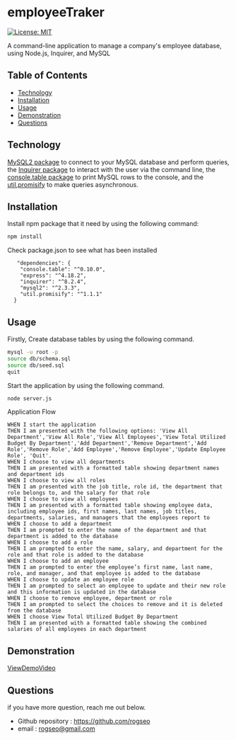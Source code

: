 # employeeTraker


[![License: MIT](https://img.shields.io/badge/License-MIT-yellow.svg)](https://opensource.org/licenses/MIT)

A command-line application to manage a company's employee database, using Node.js, Inquirer, and MySQL

## Table of Contents
- [Technology](#technology)
- [Installation](#installation)
- [Usage](#usage)
- [Demonstration](#demonstration)
- [Questions](#questions)

## Technology
[MySQL2 package](https://www.npmjs.com/package/mysql2) to connect to your MySQL database and perform queries, the [Inquirer package](https://www.npmjs.com/package/inquirer/v/8.2.4) to interact with the user via the command line, the [console.table package](https://www.npmjs.com/package/console.table) to print MySQL rows to the console, and the [util.promisify](https://www.npmjs.com/package/util.promisify) to make queries asynchronous.

## Installation
Install npm package that it need by using the following command:
```bash
npm install
```
Check package.json to see what has been installed
```
   "dependencies": {
    "console.table": "^0.10.0",
    "express": "^4.18.2",
    "inquirer": "^8.2.4",
    "mysql2": "^2.3.3",
    "util.promisify": "^1.1.1"
  }
```

## Usage

Firstly, Create database tables by using the following command.
```zsh
mysql -u root -p  
source db/schema.sql
source db/seed.sql
quit
```
Start the application by using the following command.
```zsh
node server.js
```
Application Flow
```
WHEN I start the application
THEN I am presented with the following options: 'View All Department','View All Role','View All Employees','View Total Utilized Budget By Department','Add Department','Remove Department','Add Role','Remove Role','Add Employee','Remove Employee','Update Employee Role', 'Quit'.
WHEN I choose to view all departments
THEN I am presented with a formatted table showing department names and department ids
WHEN I choose to view all roles
THEN I am presented with the job title, role id, the department that role belongs to, and the salary for that role
WHEN I choose to view all employees
THEN I am presented with a formatted table showing employee data, including employee ids, first names, last names, job titles, departments, salaries, and managers that the employees report to
WHEN I choose to add a department
THEN I am prompted to enter the name of the department and that department is added to the database
WHEN I choose to add a role
THEN I am prompted to enter the name, salary, and department for the role and that role is added to the database
WHEN I choose to add an employee
THEN I am prompted to enter the employee’s first name, last name, role, and manager, and that employee is added to the database
WHEN I choose to update an employee role
THEN I am prompted to select an employee to update and their new role and this information is updated in the database
WHEN I choose to remove employee, department or role
THEN I am prompted to select the choices to remove and it is deleted from the database
WHEN I choose View Total Utilized Budget By Department
THEN I am presented with a formatted table showing the combined salaries of all employees in each department
```


## Demonstration
[ViewDemoVideo](https://watch.screencastify.com/v/rXGVlGsQZfoBYtM3qBbB)

## Questions
if you have more question, reach me out below.
* Github repository : https://github.com/rogseo
* email : rogseo@gmail.com
